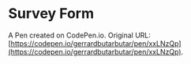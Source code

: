 # Survey Form

A Pen created on CodePen.io. Original URL: [https://codepen.io/gerrardbutarbutar/pen/xxLNzQp](https://codepen.io/gerrardbutarbutar/pen/xxLNzQp).


